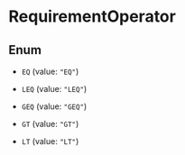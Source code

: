 
# RequirementOperator

## Enum


* `EQ` (value: `"EQ"`)

* `LEQ` (value: `"LEQ"`)

* `GEQ` (value: `"GEQ"`)

* `GT` (value: `"GT"`)

* `LT` (value: `"LT"`)



